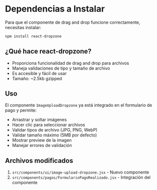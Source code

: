 # Dependencias a Instalar

Para que el componente de drag and drop funcione correctamente, necesitas instalar:

```bash
npm install react-dropzone
```

## ¿Qué hace react-dropzone?

- Proporciona funcionalidad de drag and drop para archivos
- Maneja validaciones de tipo y tamaño de archivo
- Es accesible y fácil de usar
- Tamaño: ~2.5kb gzipped

## Uso

El componente `ImageUploadDropzone` ya está integrado en el formulario de pago y permite:

- Arrastrar y soltar imágenes
- Hacer clic para seleccionar archivos
- Validar tipos de archivo (JPG, PNG, WebP)
- Validar tamaño máximo (5MB por defecto)
- Mostrar preview de la imagen
- Manejar errores de validación

## Archivos modificados

1. `src/components/ui/image-upload-dropzone.jsx` - Nuevo componente
2. `src/components/pagos/FormularioPagoRealizado.jsx` - Integración del componente
